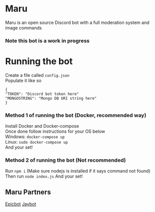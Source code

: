 # Maru
Maru is an open source Discord bot with a full moderation system and image commands 
### Note this bot is a work in progress
# Running the bot
Create a file called ```config.json``` <br/>
Populate it like so <br/>
```
{
"TOKEN": "Discord bot token here"
"MONGOSTRING": "Mongo DB URI string here"
}
```
### Method 1 of running the bot (Docker, recommended way)
Install Docker and Docker-compose <br/>
Once done follow instructions for your OS below <br/>
Windows: ```docker-compose up```<br/>
Linux: ```sudo docker-compose up```<br/>
And your set!
### Method 2 of running the bot (Not recommended) 
Run ```npm i``` (Make sure nodejs is installed if it says command not found) <br/>
Then run ```node index.js```
And your set!

## Maru Partners
[Epicbot](https://discord.com/oauth2/authorize?client_id=751100444188737617&scope=bot&permissions=2146958847)
[Jaybot](https://discord.com/oauth2/authorize?client_id=817932772424679434&scope=bot&permissions=8)
